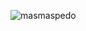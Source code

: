 <p align="left"> <img src="https://komarev.com/ghpvc/?username=masmaspedo" alt="masmaspedo" /> </p>
